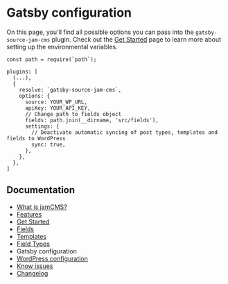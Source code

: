 # Gatsby configuration

On this page, you'll find all possible options you can pass into the `gatsby-source-jam-cms` plugin.
Check out the [Get Started](https://github.com/robinzimmer1989/jam-cms/docs/get-started) page to learn more about setting up the environmental variables.

```
const path = require(`path`);

plugins: [
  (...),
  {
    resolve: `gatsby-source-jam-cms`,
    options: {
      source: YOUR_WP_URL,
      apiKey: YOUR_API_KEY,
      // Change path to fields object
      fields: path.join(__dirname, 'src/fields'),
      settings: {
        // Deactivate automatic syncing of post types, templates and fields to WordPress
        sync: true,
      },
    },
  },
]
```

## Documentation

- [What is jamCMS?](https://github.com/robinzimmer1989/jam-cms/docs/what-is-jam-cms)
- [Features](https://github.com/robinzimmer1989/jam-cms/docs/features)
- [Get Started](https://github.com/robinzimmer1989/jam-cms/docs/get-started)
- [Fields](https://github.com/robinzimmer1989/jam-cms/docs/fields)
- [Templates](https://github.com/robinzimmer1989/jam-cms/docs/templates)
- [Field Types](https://github.com/robinzimmer1989/jam-cms/docs/field-types)
- Gatsby configuration
- [WordPress configuration](https://github.com/robinzimmer1989/jam-cms/docs/wordpress-config)
- [Know issues](https://github.com/robinzimmer1989/jam-cms/docs/known-issues)
- [Changelog](https://github.com/robinzimmer1989/jam-cms/docs/changelog)
